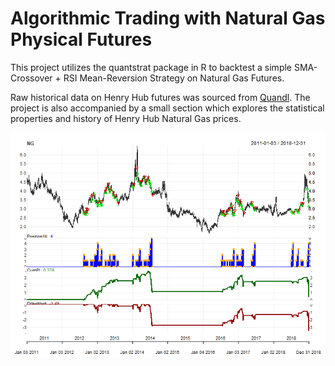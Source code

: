 # Algorithmic Trading with Natural Gas Physical Futures

This project utilizes the quantstrat package in R to backtest a simple SMA-Crossover + RSI Mean-Reversion Strategy on Natural Gas Futures.

Raw historical data on Henry Hub futures was sourced from [Quandl](https://www.quandl.com/). The project is also accompanied by a small section which explores the statistical properties and history of Henry Hub Natural Gas prices.

<p align="center">
  <img src="https://github.com/NicholasTanWeiHong/algo-trading-with-natgas-futures/blob/master/algo-trading-with-natgas-futures_files/figure-gfm/plot_results-1.png?"/>
</p>

